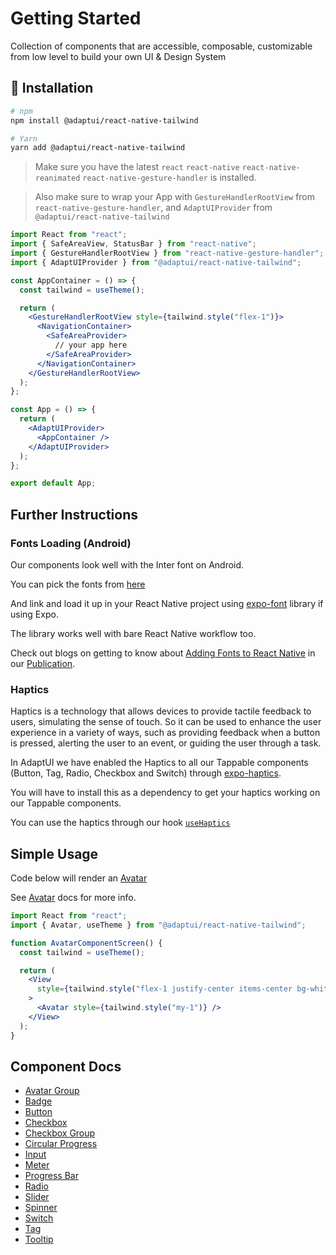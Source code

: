 # Getting Started

Collection of components that are accessible, composable, customizable from low
level to build your own UI & Design System

## :rocket: Installation

```sh
# npm
npm install @adaptui/react-native-tailwind

# Yarn
yarn add @adaptui/react-native-tailwind
```

> Make sure you have the latest
> `react` `react-native` `react-native-reanimated` `react-native-gesture-handler` is
> installed.

> Also make sure to wrap your App with `GestureHandlerRootView` from
> `react-native-gesture-handler`, and `AdaptUIProvider` from
> `@adaptui/react-native-tailwind`

```jsx
import React from "react";
import { SafeAreaView, StatusBar } from "react-native";
import { GestureHandlerRootView } from "react-native-gesture-handler";
import { AdaptUIProvider } from "@adaptui/react-native-tailwind";

const AppContainer = () => {
  const tailwind = useTheme();

  return (
    <GestureHandlerRootView style={tailwind.style("flex-1")}>
      <NavigationContainer>
        <SafeAreaProvider>
          // your app here
        </SafeAreaProvider>
      </NavigationContainer>
    </GestureHandlerRootView>
  );
};

const App = () => {
  return (
    <AdaptUIProvider>
      <AppContainer />
    </AdaptUIProvider>
  );
};

export default App;

```

## Further Instructions

### Fonts Loading (Android)

Our components look well with the Inter font on Android.

You can pick the fonts from [here](../font-assets/)

And link and load it up in your React Native project using [expo-font](https://docs.expo.dev/versions/latest/sdk/font/) library if using Expo.

The library works well with bare React Native workflow too.

Check out blogs on getting to know about [Adding Fonts to React Native](https://medium.com/@_iam_karthik/list/adding-fonts-to-react-native-93aee6bace40) in our [Publication](https://medium.com/timeless).

### Haptics

Haptics is a technology that allows devices to provide tactile feedback to users, simulating the sense of touch. So it can be used to enhance the user experience in a variety of ways, such as providing feedback when a button is pressed, alerting the user to an event, or guiding the user through a task.

In AdaptUI we have enabled the Haptics to all our Tappable components (Button, Tag, Radio, Checkbox and Switch) through [expo-haptics](https://docs.expo.dev/versions/latest/sdk/haptics/).

You will have to install this as a dependency to get your haptics working on our Tappable components.

You can use the haptics through our hook [`useHaptics`](../src//utils//useHaptic.ts)

## Simple Usage

Code below will render an [Avatar](./Avatar.md)

See [Avatar](./Avatar.md) docs for more info.

```jsx
import React from "react";
import { Avatar, useTheme } from "@adaptui/react-native-tailwind";

function AvatarComponentScreen() {
  const tailwind = useTheme();

  return (
    <View
      style={tailwind.style("flex-1 justify-center items-center bg-white-900")}
    >
      <Avatar style={tailwind.style("my-1")} />
    </View>
  );
}
```

## Component Docs

- [Avatar Group](avatar-group.md)
- [Badge](badge.md)
- [Button](button.md)
- [Checkbox](checkbox.md)
- [Checkbox Group](checkbox-group.md)
- [Circular Progress](circular-progress.md)
- [Input](input.md)
- [Meter](meter.md)
- [Progress Bar](progress-bar.md)
- [Radio](radio.md)
- [Slider](slider.md)
- [Spinner](spinner.md)
- [Switch](switch.md)
- [Tag](tag.md)
- [Tooltip](tooltip.md)
